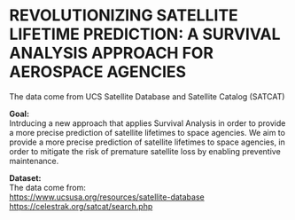 # REVOLUTIONIZING SATELLITE LIFETIME PREDICTION: A SURVIVAL ANALYSIS APPROACH FOR AEROSPACE AGENCIES

The data come from UCS Satellite Database and Satellite Catalog (SATCAT)

**Goal:**  
Intrducing a new approach that applies Survival Analysis in order to provide a more precise prediction of satellite lifetimes to space agencies.
We aim to provide a more precise prediction of satellite lifetimes to space agencies, in order to mitigate the risk of premature satellite
loss by enabling preventive maintenance.


**Dataset:**  
The data come from:  
https://www.ucsusa.org/resources/satellite-database
https://celestrak.org/satcat/search.php







